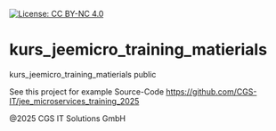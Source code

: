 [![License: CC BY-NC 4.0](https://img.shields.io/badge/License-CC%20BY--NC%204.0-lightgrey.svg)](https://creativecommons.org/licenses/by-nc/4.0/)

# kurs_jeemicro_training_matierials
kurs_jeemicro_training_matierials public

See this project for example Source-Code https://github.com/CGS-IT/jee_microservices_training_2025


@2025 CGS IT Solutions GmbH
